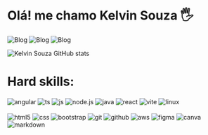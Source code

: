 # Olá! me chamo Kelvin Souza 🖐

![Blog](https://img.shields.io/badge/Desenvolvedor-FullStack-0071C5?style=for-the-badge&logoColor=white) 
![Blog](https://img.shields.io/badge/Desenvolvedor-FrontEnd-0071C5?style=for-the-badge&logoColor=white) 
![Blog](https://img.shields.io/badge/Designer-UX/UI-0071C5?style=for-the-badge&logoColor=white)

![Kelvin Souza GitHub stats](https://github-readme-stats.vercel.app/api?username=kelvinsouza2014&show_icons=true&theme=transparent)




# Hard skills:
<div style="display: inline_block">
    <img align="center" alt="angular" src="https://img.shields.io/badge/Angular-DC0031?style=for-the-badge&logo=angular&logoColor=white"/>
    <img align="center" alt="ts" src="https://img.shields.io/badge/TypeScript-3074BF?style=for-the-badge&logo=typescript&logoColor=white"/>
    <img align="center" alt="js" src="https://img.shields.io/badge/JavaScript-F7DF1E?style=for-the-badge&logo=javascript&logoColor=black"/>
    <img align="center" alt="node.js" src="https://img.shields.io/badge/Node.Js-018233?style=for-the-badge&logo=node.js&logoColor=white"/>
    <img align="center" alt="java" src="https://img.shields.io/badge/Java-c32f39?style=for-the-badge&logo=openjdk&logoColor=white"/>
    <img align="center" alt="react" src="https://img.shields.io/badge/React-79d8f6?style=for-the-badge&logo=react&logoColor=black"/>
    <img align="center" alt="vite" src="https://img.shields.io/badge/Vite-BC33FD?style=for-the-badge&logo=vite&logoColor=FFFE20"/>
    <img align="center" alt="linux" src="https://img.shields.io/badge/Linux-FEBC13?style=for-the-badge&logo=linux&logoColor=black"/>
</div>

<br>

<div style="display: inline_block">
    <img align="center" alt="html5" src="https://img.shields.io/badge/HTML5-E34F26?style=for-the-badge&logo=html5&logoColor=white"/>
    <img align="center" alt="css" src="https://img.shields.io/badge/CSS3-1572B6?style=for-the-badge&logo=css3&logoColor=white"/>
    <img align="center" alt="bootstrap" src="https://img.shields.io/badge/Bootstrap-6A0FED?style=for-the-badge&logo=bootstrap&logoColor=white"/>
    <img align="center" alt="git" src="https://img.shields.io/badge/Git-E84E31?style=for-the-badge&logo=git&logoColor=white"/>
    <img align="center" alt="github" src="https://img.shields.io/badge/GitHub-1A1E22?style=for-the-badge&logo=github&logoColor=white"/>
    <img align="center" alt="aws" src="https://img.shields.io/badge/Aws-e58910?style=for-the-badge&logo=aws&logoColor=F69413"/>
    <img align="center" alt="figma" src="https://img.shields.io/badge/Figma-9D56F7?style=for-the-badge&logo=figma&logoColor=white"/>
    <img align="center" alt="canva" src="https://img.shields.io/badge/Canva-3A5CEB?style=for-the-badge&logo=canva&logoColor=white"/>
    <img align="center" alt="markdown" src="https://img.shields.io/badge/Markdown-403d3d?style=for-the-badge&logo=markdown&logoColor=white"/>
</div>

